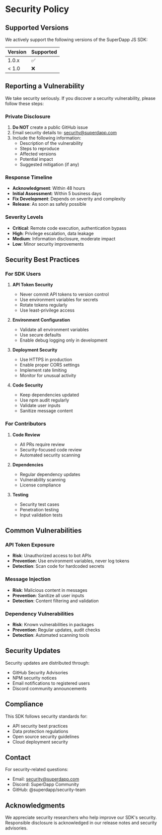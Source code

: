 # Security Policy

## Supported Versions

We actively support the following versions of the SuperDapp JS SDK:

| Version | Supported          |
| ------- | ------------------ |
| 1.0.x   | :white_check_mark: |
| < 1.0   | :x:                |

## Reporting a Vulnerability

We take security seriously. If you discover a security vulnerability, please follow these steps:

### Private Disclosure

1. **Do NOT** create a public GitHub issue
2. Email security details to: security@superdapp.com
3. Include the following information:
   - Description of the vulnerability
   - Steps to reproduce
   - Affected versions
   - Potential impact
   - Suggested mitigation (if any)

### Response Timeline

- **Acknowledgment**: Within 48 hours
- **Initial Assessment**: Within 5 business days
- **Fix Development**: Depends on severity and complexity
- **Release**: As soon as safely possible

### Severity Levels

- **Critical**: Remote code execution, authentication bypass
- **High**: Privilege escalation, data leakage
- **Medium**: Information disclosure, moderate impact
- **Low**: Minor security improvements

## Security Best Practices

### For SDK Users

1. **API Token Security**
   - Never commit API tokens to version control
   - Use environment variables for secrets
   - Rotate tokens regularly
   - Use least-privilege access

2. **Environment Configuration**
   - Validate all environment variables
   - Use secure defaults
   - Enable debug logging only in development

3. **Deployment Security**
   - Use HTTPS in production
   - Enable proper CORS settings
   - Implement rate limiting
   - Monitor for unusual activity

4. **Code Security**
   - Keep dependencies updated
   - Use npm audit regularly
   - Validate user inputs
   - Sanitize message content

### For Contributors

1. **Code Review**
   - All PRs require review
   - Security-focused code review
   - Automated security scanning

2. **Dependencies**
   - Regular dependency updates
   - Vulnerability scanning
   - License compliance

3. **Testing**
   - Security test cases
   - Penetration testing
   - Input validation tests

## Common Vulnerabilities

### API Token Exposure
- **Risk**: Unauthorized access to bot APIs
- **Prevention**: Use environment variables, never log tokens
- **Detection**: Scan code for hardcoded secrets

### Message Injection
- **Risk**: Malicious content in messages
- **Prevention**: Sanitize all user inputs
- **Detection**: Content filtering and validation

### Dependency Vulnerabilities
- **Risk**: Known vulnerabilities in packages
- **Prevention**: Regular updates, audit checks
- **Detection**: Automated scanning tools

## Security Updates

Security updates are distributed through:
- GitHub Security Advisories
- NPM security notices
- Email notifications to registered users
- Discord community announcements

## Compliance

This SDK follows security standards for:
- API security best practices
- Data protection regulations
- Open source security guidelines
- Cloud deployment security

## Contact

For security-related questions:
- Email: security@superdapp.com
- Discord: SuperDapp Community
- GitHub: @superdapp/security-team

## Acknowledgments

We appreciate security researchers who help improve our SDK's security. Responsible disclosure is acknowledged in our release notes and security advisories.
